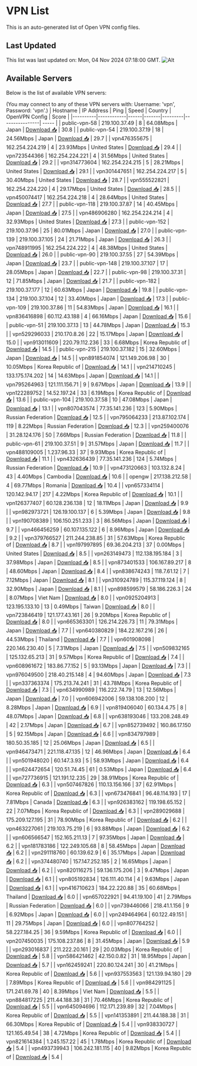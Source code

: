 # VPN List

This is an auto-generated list of Open VPN config files.

## Last Updated

This list was last updated on: Mon, 04 Nov 2024 07:18:00 GMT.
![Alt](https://repobeats.axiom.co/api/embed/186b98318ef1479477931607c1ad7d823f12451f.svg "Repobeats analytics image")

## Available Servers

Below is the list of available VPN servers:

(You may connect to any of these VPN servers with: Username: 'vpn', Password: 'vpn'.)
| Hostname | IP Address | Ping | Speed | Country | OpenVPN Config | Score |
|----------|------------|------|-------|---------|----------------| ----- |
| public-vpn-58 | 219.100.37.49 | 8 | 64.08Mbps | Japan | [Download 📥](./configs/server_0_JP.ovpn) | 30.8 |
| public-vpn-54 | 219.100.37.19 | 18 | 24.56Mbps | Japan | [Download 📥](./configs/server_1_JP.ovpn) | 29.7 |
| vpn476355675 | 162.254.224.219 | 4 | 23.93Mbps | United States | [Download 📥](./configs/server_2_US.ovpn) | 29.4 |
| vpn723544366 | 162.254.224.221 | 4 | 31.56Mbps | United States | [Download 📥](./configs/server_3_US.ovpn) | 29.2 |
| vpn314773604 | 162.254.224.215 | 5 | 28.21Mbps | United States | [Download 📥](./configs/server_4_US.ovpn) | 29.1 |
| vpn301447651 | 162.254.224.217 | 5 | 30.40Mbps | United States | [Download 📥](./configs/server_5_US.ovpn) | 28.7 |
| vpn555522821 | 162.254.224.220 | 4 | 29.17Mbps | United States | [Download 📥](./configs/server_6_US.ovpn) | 28.5 |
| vpn450074417 | 162.254.224.218 | 4 | 28.64Mbps | United States | [Download 📥](./configs/server_7_US.ovpn) | 27.7 |
| public-vpn-118 | 219.100.37.87 | 14 | 40.45Mbps | Japan | [Download 📥](./configs/server_8_JP.ovpn) | 27.5 |
| vpn486906280 | 162.254.224.214 | 4 | 32.93Mbps | United States | [Download 📥](./configs/server_9_US.ovpn) | 27.3 |
| public-vpn-152 | 219.100.37.96 | 25 | 80.01Mbps | Japan | [Download 📥](./configs/server_10_JP.ovpn) | 27.0 |
| public-vpn-139 | 219.100.37.105 | 24 | 21.71Mbps | Japan | [Download 📥](./configs/server_11_JP.ovpn) | 26.3 |
| vpn748911995 | 162.254.224.222 | 4 | 48.38Mbps | United States | [Download 📥](./configs/server_12_US.ovpn) | 26.0 |
| public-vpn-90 | 219.100.37.55 | 27 | 54.39Mbps | Japan | [Download 📥](./configs/server_13_JP.ovpn) | 23.7 |
| public-vpn-148 | 219.100.37.107 | 17 | 28.05Mbps | Japan | [Download 📥](./configs/server_14_JP.ovpn) | 22.7 |
| public-vpn-98 | 219.100.37.31 | 12 | 71.85Mbps | Japan | [Download 📥](./configs/server_15_JP.ovpn) | 21.7 |
| public-vpn-182 | 219.100.37.177 | 12 | 60.63Mbps | Japan | [Download 📥](./configs/server_16_JP.ovpn) | 19.8 |
| public-vpn-134 | 219.100.37.104 | 12 | 33.40Mbps | Japan | [Download 📥](./configs/server_17_JP.ovpn) | 17.3 |
| public-vpn-109 | 219.100.37.86 | 11 | 54.83Mbps | Japan | [Download 📥](./configs/server_18_JP.ovpn) | 16.1 |
| vpn836416898 | 60.112.43.188 | 4 | 66.16Mbps | Japan | [Download 📥](./configs/server_19_JP.ovpn) | 15.6 |
| public-vpn-51 | 219.100.37.13 | 13 | 44.78Mbps | Japan | [Download 📥](./configs/server_20_JP.ovpn) | 15.3 |
| vpn529296033 | 210.170.8.26 | 22 | 15.17Mbps | Japan | [Download 📥](./configs/server_21_JP.ovpn) | 15.0 |
| vpn913011609 | 220.79.112.236 | 33 | 6.68Mbps | Korea Republic of | [Download 📥](./configs/server_22_KR.ovpn) | 14.5 |
| public-vpn-215 | 219.100.37.182 | 15 | 32.60Mbps | Japan | [Download 📥](./configs/server_23_JP.ovpn) | 14.5 |
| vpn891854074 | 121.149.206.98 | 30 | 10.05Mbps | Korea Republic of | [Download 📥](./configs/server_24_KR.ovpn) | 14.1 |
| vpn214710245 | 133.175.174.202 | 14 | 14.63Mbps | Japan | [Download 📥](./configs/server_25_JP.ovpn) | 14.1 |
| vpn795264963 | 121.111.156.71 | 9 | 9.67Mbps | Japan | [Download 📥](./configs/server_26_JP.ovpn) | 13.9 |
| vpn122289752 | 14.52.197.24 | 33 | 6.19Mbps | Korea Republic of | [Download 📥](./configs/server_27_KR.ovpn) | 13.6 |
| public-vpn-104 | 219.100.37.58 | 10 | 47.08Mbps | Japan | [Download 📥](./configs/server_28_JP.ovpn) | 13.1 |
| vpn807043574 | 77.35.141.236 | 123 | 5.90Mbps | Russian Federation | [Download 📥](./configs/server_29_RU.ovpn) | 12.5 |
| vpn795064233 | 213.87.102.174 | 119 | 8.22Mbps | Russian Federation | [Download 📥](./configs/server_30_RU.ovpn) | 12.3 |
| vpn259400076 | 31.28.124.176 | 50 | 7.66Mbps | Russian Federation | [Download 📥](./configs/server_31_RU.ovpn) | 11.8 |
| public-vpn-61 | 219.100.37.51 | 9 | 31.57Mbps | Japan | [Download 📥](./configs/server_32_JP.ovpn) | 11.7 |
| vpn488109005 | 1.237.96.33 | 37 | 9.93Mbps | Korea Republic of | [Download 📥](./configs/server_33_KR.ovpn) | 11.1 |
| vpn432636439 | 77.35.141.236 | 124 | 5.74Mbps | Russian Federation | [Download 📥](./configs/server_34_RU.ovpn) | 10.9 |
| vpn473120663 | 103.132.8.24 | 43 | 4.40Mbps | Cambodia | [Download 📥](./configs/server_35_KH.ovpn) | 10.6 |
| opengw | 217.138.212.58 | 4 | 69.77Mbps | Romania | [Download 📥](./configs/server_36_RO.ovpn) | 10.4 |
| vpn657334114 | 120.142.94.17 | 217 | 4.22Mbps | Korea Republic of | [Download 📥](./configs/server_37_KR.ovpn) | 10.1 |
| vpn126377407 | 60.128.236.138 | 12 | 18.11Mbps | Japan | [Download 📥](./configs/server_38_JP.ovpn) | 9.9 |
| vpn982973721 | 126.19.100.137 | 6 | 5.39Mbps | Japan | [Download 📥](./configs/server_39_JP.ovpn) | 9.8 |
| vpn190708389 | 106.150.251.233 | 3 | 86.56Mbps | Japan | [Download 📥](./configs/server_40_JP.ovpn) | 9.7 |
| vpn466456259 | 60.107.135.122 | 6 | 8.96Mbps | Japan | [Download 📥](./configs/server_41_JP.ovpn) | 9.2 |
| vpn379766527 | 211.244.238.85 | 31 | 57.63Mbps | Korea Republic of | [Download 📥](./configs/server_42_KR.ovpn) | 8.7 |
| vpn197997895 | 69.36.204.213 | 37 | 0.00Mbps | United States | [Download 📥](./configs/server_43_US.ovpn) | 8.5 |
| vpn263149473 | 112.138.195.184 | 3 | 37.98Mbps | Japan | [Download 📥](./configs/server_44_JP.ovpn) | 8.5 |
| vpn873401533 | 106.167.89.217 | 8 | 48.60Mbps | Japan | [Download 📥](./configs/server_45_JP.ovpn) | 8.4 |
| vpn838674243 | 118.7.61.12 | 7 | 7.12Mbps | Japan | [Download 📥](./configs/server_46_JP.ovpn) | 8.1 |
| vpn310924789 | 115.37.119.124 | 8 | 32.90Mbps | Japan | [Download 📥](./configs/server_47_JP.ovpn) | 8.1 |
| vpn898599579 | 58.186.226.3 | 24 | 8.07Mbps | Viet Nam | [Download 📥](./configs/server_48_VN.ovpn) | 8.0 |
| vpn0925204913 | 123.195.133.10 | 13 | 0.49Mbps | Taiwan | [Download 📥](./configs/server_49_TW.ovpn) | 8.0 |
| vpn723846419 | 121.177.43.161 | 26 | 9.20Mbps | Korea Republic of | [Download 📥](./configs/server_50_KR.ovpn) | 8.0 |
| vpn665363301 | 126.214.226.73 | 11 | 79.31Mbps | Japan | [Download 📥](./configs/server_51_JP.ovpn) | 7.7 |
| vpn640380829 | 184.22.167.216 | 26 | 44.53Mbps | Thailand | [Download 📥](./configs/server_52_TH.ovpn) | 7.7 |
| vpn601908098 | 220.146.230.40 | 5 | 7.31Mbps | Japan | [Download 📥](./configs/server_53_JP.ovpn) | 7.5 |
| vpn509832165 | 125.132.65.213 | 31 | 9.57Mbps | Korea Republic of | [Download 📥](./configs/server_54_KR.ovpn) | 7.4 |
| vpn608961672 | 183.86.77.152 | 5 | 93.13Mbps | Japan | [Download 📥](./configs/server_55_JP.ovpn) | 7.3 |
| vpn976049500 | 218.40.215.148 | 4 | 94.60Mbps | Japan | [Download 📥](./configs/server_56_JP.ovpn) | 7.3 |
| vpn337363374 | 175.213.74.241 | 31 | 43.78Mbps | Korea Republic of | [Download 📥](./configs/server_57_KR.ovpn) | 7.3 |
| vpn634990989 | 116.222.74.79 | 13 | 12.56Mbps | Japan | [Download 📥](./configs/server_58_JP.ovpn) | 7.0 |
| vpn606942006 | 59.138.108.200 | 12 | 8.28Mbps | Japan | [Download 📥](./configs/server_59_JP.ovpn) | 6.9 |
| vpn819406040 | 60.134.4.75 | 8 | 48.07Mbps | Japan | [Download 📥](./configs/server_60_JP.ovpn) | 6.8 |
| vpn638193046 | 133.208.248.49 | 42 | 2.17Mbps | Japan | [Download 📥](./configs/server_61_JP.ovpn) | 6.7 |
| vpn852739492 | 160.86.17.150 | 5 | 92.15Mbps | Japan | [Download 📥](./configs/server_62_JP.ovpn) | 6.6 |
| vpn834797989 | 180.50.35.185 | 12 | 25.06Mbps | Japan | [Download 📥](./configs/server_63_JP.ovpn) | 6.5 |
| vpn946473471 | 221.118.47.135 | 12 | 46.96Mbps | Japan | [Download 📥](./configs/server_64_JP.ovpn) | 6.4 |
| vpn501948020 | 60.147.3.93 | 5 | 58.93Mbps | Japan | [Download 📥](./configs/server_65_JP.ovpn) | 6.4 |
| vpn624472654 | 120.51.74.45 | 61 | 0.53Mbps | Japan | [Download 📥](./configs/server_66_JP.ovpn) | 6.4 |
| vpn727736915 | 121.191.12.235 | 29 | 38.91Mbps | Korea Republic of | [Download 📥](./configs/server_67_KR.ovpn) | 6.3 |
| vpn507467826 | 110.13.156.166 | 37 | 62.91Mbps | Korea Republic of | [Download 📥](./configs/server_68_KR.ovpn) | 6.3 |
| vpn673476841 | 96.48.114.193 | 17 | 7.81Mbps | Canada | [Download 📥](./configs/server_69_CA.ovpn) | 6.3 |
| vpn926383162 | 119.198.65.152 | 22 | 7.07Mbps | Korea Republic of | [Download 📥](./configs/server_70_KR.ovpn) | 6.3 |
| vpn289029688 | 175.209.127.195 | 31 | 78.90Mbps | Korea Republic of | [Download 📥](./configs/server_71_KR.ovpn) | 6.2 |
| vpn463227061 | 219.103.75.219 | 6 | 93.88Mbps | Japan | [Download 📥](./configs/server_72_JP.ovpn) | 6.2 |
| vpn606566547 | 152.165.211.13 | 7 | 97.35Mbps | Japan | [Download 📥](./configs/server_73_JP.ovpn) | 6.2 |
| vpn181783186 | 122.249.105.68 | 8 | 58.45Mbps | Japan | [Download 📥](./configs/server_74_JP.ovpn) | 6.2 |
| vpn291118760 | 60.139.62.9 | 6 | 35.17Mbps | Japan | [Download 📥](./configs/server_75_JP.ovpn) | 6.2 |
| vpn374480740 | 157.147.252.185 | 2 | 16.65Mbps | Japan | [Download 📥](./configs/server_76_JP.ovpn) | 6.2 |
| vpn820116275 | 59.136.175.206 | 3 | 9.47Mbps | Japan | [Download 📥](./configs/server_77_JP.ovpn) | 6.1 |
| vpn805192834 | 126.111.40.114 | 4 | 9.63Mbps | Japan | [Download 📥](./configs/server_78_JP.ovpn) | 6.1 |
| vpn416710623 | 184.22.220.88 | 35 | 60.68Mbps | Thailand | [Download 📥](./configs/server_79_TH.ovpn) | 6.0 |
| vpn657022921 | 94.41.19.100 | 41 | 2.79Mbps | Russian Federation | [Download 📥](./configs/server_80_RU.ovpn) | 6.0 |
| vpn739446066 | 218.41.1.156 | 9 | 6.92Mbps | Japan | [Download 📥](./configs/server_81_JP.ovpn) | 6.0 |
| vpn249464964 | 60.122.49.151 | 11 | 29.75Mbps | Japan | [Download 📥](./configs/server_82_JP.ovpn) | 6.0 |
| vpn807764252 | 58.227.184.25 | 36 | 9.59Mbps | Korea Republic of | [Download 📥](./configs/server_83_KR.ovpn) | 6.0 |
| vpn207450035 | 175.108.237.86 | 8 | 31.45Mbps | Japan | [Download 📥](./configs/server_84_JP.ovpn) | 5.9 |
| vpn293016837 | 211.222.20.161 | 29 | 20.03Mbps | Korea Republic of | [Download 📥](./configs/server_85_KR.ovpn) | 5.8 |
| vpn586421462 | 42.150.0.82 | 31 | 18.95Mbps | Japan | [Download 📥](./configs/server_86_JP.ovpn) | 5.7 |
| vpn162459241 | 220.80.124.241 | 30 | 41.21Mbps | Korea Republic of | [Download 📥](./configs/server_87_KR.ovpn) | 5.6 |
| vpn937553563 | 121.139.94.180 | 29 | 7.89Mbps | Korea Republic of | [Download 📥](./configs/server_88_KR.ovpn) | 5.6 |
| vpn984291125 | 171.241.69.78 | 40 | 8.39Mbps | Viet Nam | [Download 📥](./configs/server_89_VN.ovpn) | 5.5 |
| vpn884817225 | 211.44.188.38 | 31 | 70.46Mbps | Korea Republic of | [Download 📥](./configs/server_90_KR.ovpn) | 5.5 |
| vpn645094696 | 112.171.239.89 | 32 | 7.04Mbps | Korea Republic of | [Download 📥](./configs/server_91_KR.ovpn) | 5.5 |
| vpn141353891 | 211.44.188.38 | 31 | 66.30Mbps | Korea Republic of | [Download 📥](./configs/server_92_KR.ovpn) | 5.4 |
| vpn938330727 | 121.165.49.54 | 38 | 4.72Mbps | Korea Republic of | [Download 📥](./configs/server_93_KR.ovpn) | 5.4 |
| vpn821614384 | 1.245.157.22 | 45 | 1.78Mbps | Korea Republic of | [Download 📥](./configs/server_94_KR.ovpn) | 5.4 |
| vpn493739943 | 106.242.181.115 | 40 | 9.82Mbps | Korea Republic of | [Download 📥](./configs/server_95_KR.ovpn) | 5.4 |
